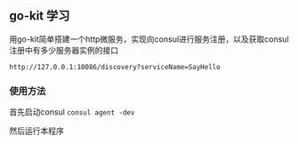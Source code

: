 ## go-kit 学习

用go-kit简单搭建一个http微服务，实现向consul进行服务注册，以及获取consul注册中有多少服务器实例的接口

```http://127.0.0.1:10086/discovery?serviceName=SayHello```

### 使用方法
首先启动consul
```consul agent -dev```

然后运行本程序
